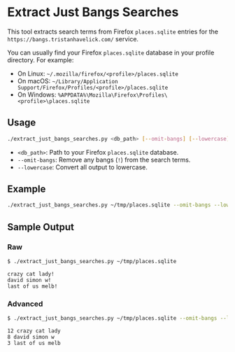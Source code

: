 # Extract Just Bangs Searches

This tool extracts search terms from Firefox `places.sqlite` entries for the `https://bangs.tristanhavelick.com/` service.

You can usually find your Firefox `places.sqlite` database in your profile directory. For example:
- On Linux: `~/.mozilla/firefox/<profile>/places.sqlite`
- On macOS: `~/Library/Application Support/Firefox/Profiles/<profile>/places.sqlite`
- On Windows: `%APPDATA%\Mozilla\Firefox\Profiles\<profile>\places.sqlite`

## Usage

```bash
./extract_just_bangs_searches.py <db_path> [--omit-bangs] [--lowercase]
```

- `<db_path>`: Path to your Firefox `places.sqlite` database.
- `--omit-bangs`: Remove any bangs (`!`) from the search terms.
- `--lowercase`: Convert all output to lowercase.

## Example

```bash
./extract_just_bangs_searches.py ~/tmp/places.sqlite --omit-bangs --lowercase | sort | uniq -c | sort -r | less
```

## Sample Output

### Raw

```bash
$ ./extract_just_bangs_searches.py ~/tmp/places.sqlite
```
```
crazy cat lady!
david simon w!
last of us melb!
```

### Advanced

```bash
$ ./extract_just_bangs_searches.py ~/tmp/places.sqlite --omit-bangs --lowercase | sort | uniq -c | sort -r | less
```
```
12 crazy cat lady
8 david simon w
3 last of us melb
```
